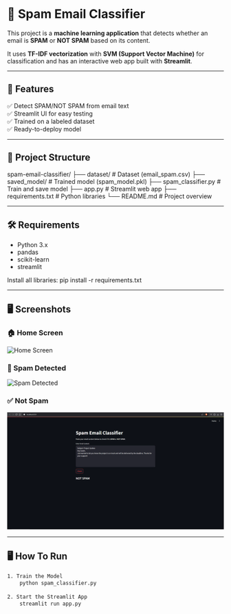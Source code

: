# 📧 Spam Email Classifier

This project is a **machine learning application** that detects whether an email is **SPAM** or **NOT SPAM** based on its content.  

It uses **TF-IDF vectorization** with **SVM (Support Vector Machine)** for classification and has an interactive web app built with **Streamlit**.

---

## 🚀 Features
✅ Detect SPAM/NOT SPAM from email text  
✅ Streamlit UI for easy testing  
✅ Trained on a labeled dataset  
✅ Ready-to-deploy model  

---

## 📂 Project Structure
spam-email-classifier/
├── dataset/            # Dataset (email_spam.csv)
├── saved_model/        # Trained model (spam_model.pkl)
├── spam_classifier.py  # Train and save model
├── app.py              # Streamlit web app
├── requirements.txt    # Python libraries
└── README.md           # Project overview

---

## 🛠 Requirements
- Python 3.x
- pandas
- scikit-learn
- streamlit

Install all libraries:
    pip install -r requirements.txt

---

## 🖥️ Screenshots

### 🏠 Home Screen
![Home Screen](screenshots/app_home.png)

### 🚨 Spam Detected
![Spam Detected](screenshots/spam_detected.png)

### ✅ Not Spam
![Not Spam](screenshots/not_spam.png)

---

## 🖥 How To Run
    1. Train the Model
        python spam_classifier.py

    2. Start the Streamlit App
        streamlit run app.py
